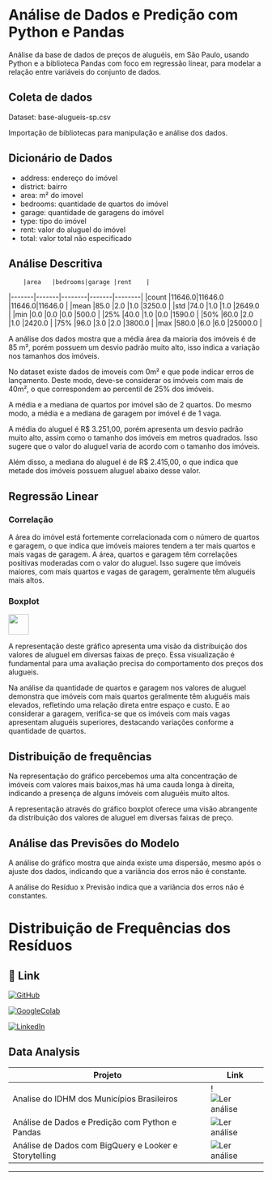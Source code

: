 
# Análise de Dados e Predição com Python e Pandas
Análise da base de dados de preços de aluguéis, em São Paulo, usando Python e a biblioteca Pandas com foco em regressão linear, para modelar a relação entre variáveis do conjunto de dados.

## Coleta de dados
Dataset: base-alugueis-sp.csv

Importação de bibliotecas para manipulação e análise dos dados.
## Dicionário de Dados
- address: endereço do imóvel
- district: bairro
- area: m² do imovel
- bedrooms: quantidade de quartos do imóvel
- garage: quantidade de garagens do imóvel
- type: tipo do imóvel
- rent: valor do aluguel do imóvel
- total: valor total não especificado

## Análise Descritiva
 	    |area	|bedrooms|garage |rent    |
|-------|-------|--------|-------|--------|
|count	|11646.0|11646.0 |11646.0|11646.0 |
|mean	|85.0	|2.0	 |1.0	 |3250.0  |
|std	|74.0	|1.0	 |1.0	 |2649.0  |
|min	|0.0	|0.0	 |0.0	 |500.0   |
|25%	|40.0	|1.0	 |0.0	 |1590.0  |
|50%	|60.0	|2.0	 |1.0	 |2420.0  |
|75%	|96.0	|3.0	 |2.0	 |3800.0  |
|max	|580.0	|6.0	 |6.0	 |25000.0 |


A análise dos dados mostra que a média área da maioria dos imóveis é de 85 m², porém possuem um desvio padrão muito alto, isso indica a variação nos tamanhos dos imóveis.

No dataset existe dados de imoveis com 0m² e que pode indicar erros de lançamento. Deste modo, deve-se considerar os imóveis com mais de 40m², o que correspondem ao percentil de 25% dos imóveis.

A média e a mediana de quartos por imóvel são de 2 quartos. Do mesmo modo, a média e a mediana de garagem por imóvel é de 1 vaga.

A média do aluguel é R$ 3.251,00, porém apresenta um desvio padrão muito alto, assim como o tamanho dos imóveis em metros quadrados. Isso sugere que o valor do aluguel varia de acordo com o tamanho dos imóveis.

Além disso, a mediana do aluguel é de R$ 2.415,00, o que indica que metade dos imóveis possuem aluguel abaixo desse valor.
## Regressão Linear

### Correlação

A área do imóvel está fortemente correlacionada com o número de quartos e garagem, o que indica que imóveis maiores tendem a ter mais quartos e mais vagas de garagem. A área, quartos e garagem têm correlações positivas moderadas com o valor do aluguel. Isso sugere que imóveis maiores, com mais quartos e vagas de garagem, geralmente têm aluguéis mais altos.


### Boxplot
<img src="https://img.icons8.com/color/48/000000/python--v1.png" height="40" width="40"/>

A representação deste gráfico apresenta uma visão da distribuição dos valores de aluguel em diversas faixas de preço. Essa visualização é fundamental para uma avaliação precisa do comportamento dos preços dos alugueis.




Na análise da quantidade de quartos e garagem nos valores de aluguel demonstra que imóveis com mais quartos geralmente têm aluguéis mais elevados, refletindo uma relação direta entre espaço e custo. E ao considerar a garagem, verifica-se que os imóveis com mais vagas apresentam aluguéis superiores, destacando variações conforme a quantidade de quartos.



## Distribuição de frequências

Na representação do gráfico percebemos uma alta concentração de imóveis com valores mais baixos,mas há uma cauda longa à direita, indicando a presença de alguns imóveis com aluguéis muito altos.

A representação através do gráfico boxplot oferece uma visão abrangente da distribuição dos valores de aluguel em diversas faixas de preço.
## Análise das Previsões do Modelo

A análise do gráfico mostra que  ainda existe uma dispersão, mesmo após o ajuste dos dados, indicando que a variância dos erros não é constante.


A análise do Resíduo x Previsão   indica que a variância dos erros não é constantes.


# Distribuição de Frequências dos Resíduos



## 🔗 Link
[![GitHub](https://img.shields.io/badge/GitHub-100000?style=for-the-badge&logo=github&logoColor=white)](https://github.com/Dricalucia/)  

[![GoogleColab](https://img.shields.io/badge/-GoogleColab-FFA500?style=for-the-badge&logo=colab&logoColor=white)](https://drive.google.com/file/d/1sMaS4athLj6Fe84tm2tAewWADTX_0fSV/view?usp=sharing/)

[![LinkedIn](https://img.shields.io/badge/LinkedIn-0077B5?style=for-the-badge&logo=linkedin&logoColor=white)](https://www.linkedin.com/in/adrianalfrodrigues/)




## Data Analysis

| Projeto               | Link                                          | 
| ----------------- | ---------------------------------------------------------------- |
| Analise do IDHM dos Municípios Brasileiros|  !![Ler análise](https://img.shields.io/badge/-Análise-E44C30?style=for-the-badge) |
| Análise de Dados e Predição com Python e Pandas       | ![Ler análise](https://img.shields.io/badge/-Análise-0077B5?style=for-the-badge)  |
| Análise de Dados com BigQuery e Looker e Storytelling       | ![Ler análise](https://img.shields.io/badge/-Análise-E44C30?style=for-the-badge) |
-----------------------------






